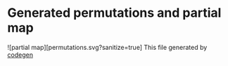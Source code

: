 # Generated permutations and partial map
 ![partial map][permutations.svg?sanitize=true]
 This file generated by [codegen](https://github.com/galencm/ma)
